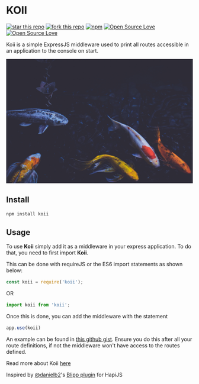 # KOII

[![star this repo](http://githubbadges.com/star.svg?user=BolajiOlajide&repo=koii&style=flat)](https://github.com/BolajiOlajide/koii)
[![fork this repo](http://githubbadges.com/fork.svg?user=BolajiOlajide&repo=koii&style=flat)](https://github.com/BolajiOlajide/koii/fork)
[![npm](https://img.shields.io/npm/v/koii.svg)](https://www.npmjs.com/package/koii)
[![Open Source Love](https://badges.frapsoft.com/os/v1/open-source.svg?v=102)](https://github.com/ellerbrock/open-source-badge/)
[![Open Source Love](https://badges.frapsoft.com/os/mit/mit.svg?v=102)](https://github.com/ellerbrock/open-source-badge/)

Koii is a simple ExpressJS middleware used to print all routes accessible in an application to the console on start.

![Koii is inspired by Jackie and the fish](images/koi.jpg)

## Install

```console
npm install koii
```

## Usage

To use **Koii** simply add it as a middleware in your express application. To do that, you need to first import **Koii**.

This can be done with requireJS or the ES6 import statements as shown below:

```js
const koii = require('koii');
```

OR

```js
import koii from 'koii';
```

Once this is done, you can add the middleware with the statement

```js
app.use(koii)
```

An example can be found in [this github gist](https://gist.github.com/BolajiOlajide/7649c1f7205fe9b95bb011fe5ef89721).
Ensure you do this after all your route definitions, if not the middleware won't have access to the routes defined.

Read more about Koii [here](https://medium.com/backticks-tildes/introducing-koii-d556657723c)

Inspired by [@danielb2](https://github.com/danielb2)'s [Blipp plugin](https://www.npmjs.com/package/blipp) for HapiJS
